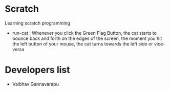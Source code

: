 # Scratch
Learning scratch programming
* run-cat : Whenever you click the Green Flag Button, the cat starts to bounce back and forth on the edges of the screen, the moment you hit the left button of your mouse, the cat turns towards the left side or vice-versa


# Developers list
* Vaibhav Gannavarapu
